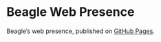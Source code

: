 # Beagle Web Presence

Beagle’s web presence, published on [GitHub Pages](https://jGleitz.github.io/Beagle/branches/svn-git-url).